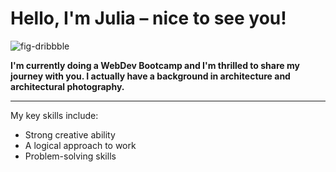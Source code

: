 # Hello, I'm Julia – nice to see you!

![fig-dribbble](https://github.com/Julia-Pickel/Julia-Pickel/assets/145296722/a638ae39-1bee-436d-a6ef-0e2bdaf53134)

**I'm currently doing a WebDev Bootcamp and I'm thrilled to share my journey with you.
I actually have a background in architecture and architectural photography.**

___

My key skills include:
- Strong creative ability
- A logical approach to work
- Problem-solving skills
